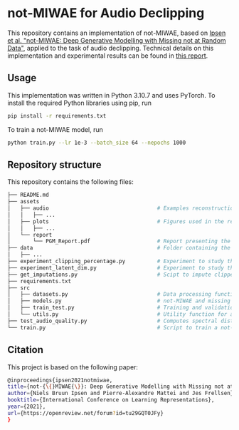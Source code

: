 # not-MIWAE for Audio Declipping

This repository contains an implementation of not-MIWAE, based on [Ipsen et al. "not-MIWAE: Deep Generative Modelling with Missing not at Random Data"](https://arxiv.org/abs/2006.12871), applied to the task of audio declipping. Technical details on this implementation and experimental results can be found in [this report](assets/report/PGM_Report.pdf).

## Usage

This implementation was written in Python 3.10.7 and uses PyTorch. To install the required Python libraries using pip, run

```bash
pip install -r requirements.txt
```

To train a not-MIWAE model, run
```bash
python train.py --lr 1e-3 --batch_size 64 --nepochs 1000
```

## Repository structure

This repository contains the following files:

```bash
├── README.md
├── assets
│   ├── audio                                  # Examples reconstructions of clipped audio files
│   │   ├── ...
│   ├── plots                                  # Figures used in the report
│   │   ├── ...
│   └── report
│       └── PGM_Report.pdf                     # Report presenting the project
├── data                                       # Folder containing the datasets
│   ├── ...
├── experiment_clipping_percentage.py          # Experiment to study the impact of the proportion of clipped values on reconstruction quality
├── experiment_latent_dim.py                   # Experiment to study the impact of latent dimension on reconstruction quality
├── get_imputations.py                         # Scipt to impute clipped audio using a trained not-MIWAE model
├── requirements.txt
├── src
│   ├── datasets.py                            # Data processing functions
│   ├── models.py                              # not-MIWAE and missing model modules
│   ├── train_test.py                          # Training and validation functions
│   └── utils.py                               # Utility function for audio signal processing
├── test_audio_quality.py                      # Computes spectral distance between original audio and not-MIWAE reconstruction
└── train.py                                   # Script to train a not-MIWAE model
```

## Citation

This project is based on the following paper:

```bash
@inproceedings{ipsen2021notmiwae,
title={not-{\{}MIWAE{\}}: Deep Generative Modelling with Missing not at Random Data},
author={Niels Bruun Ipsen and Pierre-Alexandre Mattei and Jes Frellsen},
booktitle={International Conference on Learning Representations},
year={2021},
url={https://openreview.net/forum?id=tu29GQT0JFy}
}
```


